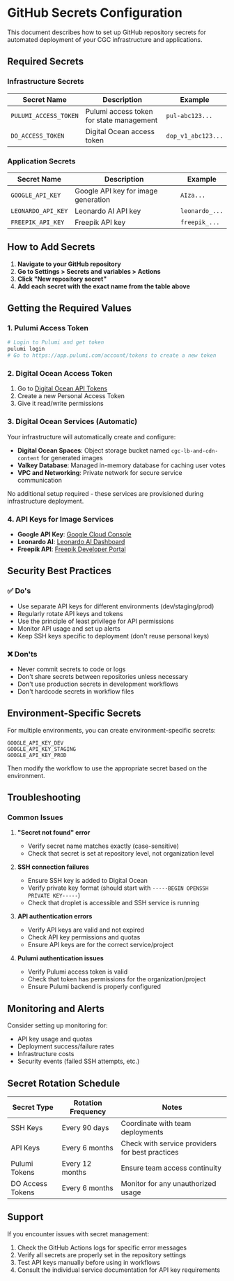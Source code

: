 # GitHub Secrets Configuration

This document describes how to set up GitHub repository secrets for automated deployment of your CGC infrastructure and applications.

## Required Secrets

### Infrastructure Secrets

| Secret Name | Description | Example |
|-------------|-------------|---------|
| `PULUMI_ACCESS_TOKEN` | Pulumi access token for state management | `pul-abc123...` |
| `DO_ACCESS_TOKEN` | Digital Ocean access token | `dop_v1_abc123...` |

### Application Secrets

| Secret Name | Description | Example |
|-------------|-------------|---------|
| `GOOGLE_API_KEY` | Google API key for image generation | `AIza...` |
| `LEONARDO_API_KEY` | Leonardo AI API key | `leonardo_...` |
| `FREEPIK_API_KEY` | Freepik API key | `freepik_...` |


## How to Add Secrets

1. **Navigate to your GitHub repository**
2. **Go to Settings > Secrets and variables > Actions**
3. **Click "New repository secret"**
4. **Add each secret with the exact name from the table above**

## Getting the Required Values

### 1. Pulumi Access Token
```bash
# Login to Pulumi and get token
pulumi login
# Go to https://app.pulumi.com/account/tokens to create a new token
```

### 2. Digital Ocean Access Token
1. Go to [Digital Ocean API Tokens](https://cloud.digitalocean.com/account/api/tokens)
2. Create a new Personal Access Token
3. Give it read/write permissions

### 3. Digital Ocean Services (Automatic)
Your infrastructure will automatically create and configure:
- **Digital Ocean Spaces**: Object storage bucket named `cgc-lb-and-cdn-content` for generated images
- **Valkey Database**: Managed in-memory database for caching user votes
- **VPC and Networking**: Private network for secure service communication

No additional setup required - these services are provisioned during infrastructure deployment.

### 4. API Keys for Image Services
- **Google API Key**: [Google Cloud Console](https://console.cloud.google.com/apis/credentials)
- **Leonardo AI**: [Leonardo AI Dashboard](https://app.leonardo.ai/api-access)
- **Freepik API**: [Freepik Developer Portal](https://www.freepik.com/api)

## Security Best Practices

### ✅ Do's
- Use separate API keys for different environments (dev/staging/prod)
- Regularly rotate API keys and tokens
- Use the principle of least privilege for API permissions
- Monitor API usage and set up alerts
- Keep SSH keys specific to deployment (don't reuse personal keys)

### ❌ Don'ts
- Never commit secrets to code or logs
- Don't share secrets between repositories unless necessary
- Don't use production secrets in development workflows
- Don't hardcode secrets in workflow files

## Environment-Specific Secrets

For multiple environments, you can create environment-specific secrets:

```
GOOGLE_API_KEY_DEV
GOOGLE_API_KEY_STAGING
GOOGLE_API_KEY_PROD
```

Then modify the workflow to use the appropriate secret based on the environment.

## Troubleshooting

### Common Issues

1. **"Secret not found" error**
   - Verify secret name matches exactly (case-sensitive)
   - Check that secret is set at repository level, not organization level

2. **SSH connection failures**
   - Ensure SSH key is added to Digital Ocean
   - Verify private key format (should start with `-----BEGIN OPENSSH PRIVATE KEY-----`)
   - Check that droplet is accessible and SSH service is running

3. **API authentication errors**
   - Verify API keys are valid and not expired
   - Check API key permissions and quotas
   - Ensure API keys are for the correct service/project

4. **Pulumi authentication issues**
   - Verify Pulumi access token is valid
   - Check that token has permissions for the organization/project
   - Ensure Pulumi backend is properly configured

## Monitoring and Alerts

Consider setting up monitoring for:
- API key usage and quotas
- Deployment success/failure rates
- Infrastructure costs
- Security events (failed SSH attempts, etc.)

## Secret Rotation Schedule

| Secret Type | Rotation Frequency | Notes |
|-------------|-------------------|-------|
| SSH Keys | Every 90 days | Coordinate with team deployments |
| API Keys | Every 6 months | Check with service providers for best practices |
| Pulumi Tokens | Every 12 months | Ensure team access continuity |
| DO Access Tokens | Every 6 months | Monitor for any unauthorized usage |

## Support

If you encounter issues with secret management:
1. Check the GitHub Actions logs for specific error messages
2. Verify all secrets are properly set in the repository settings
3. Test API keys manually before using in workflows
4. Consult the individual service documentation for API key requirements
